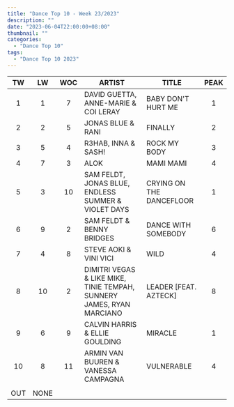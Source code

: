 ```yaml
---
title: "Dance Top 10 - Week 23/2023"
description: ""
date: "2023-06-04T22:00:00+08:00"
thumbnail: ""
categories:
  - "Dance Top 10"
tags:
  - "Dance Top 10 2023"
---
```

<!--more-->
|TW|LW|WOC|ARTIST|TITLE|PEAK|
|:----:|:----:|:----:|----|----|:----:|
|1|1|7|DAVID GUETTA, ANNE-MARIE & COI LERAY|BABY DON'T HURT ME|1|
|2|2|5|JONAS BLUE & RANI|FINALLY|2|
|3|5|4|R3HAB, INNA & SASH!|ROCK MY BODY|3|
|4|7|3|ALOK|MAMI MAMI|4|
|5|3|10|SAM FELDT, JONAS BLUE, ENDLESS SUMMER & VIOLET DAYS|CRYING ON THE DANCEFLOOR|1|
|6|9|2|SAM FELDT & BENNY BRIDGES|DANCE WITH SOMEBODY|6|
|7|4|8|STEVE AOKI & VINI VICI|WILD|4|
|8|10|2|DIMITRI VEGAS & LIKE MIKE, TINIE TEMPAH, SUNNERY JAMES, RYAN MARCIANO|LEADER [FEAT. AZTECK]|8|
|9|6|9|CALVIN HARRIS & ELLIE GOULDING|MIRACLE|1|
|10|8|11|ARMIN VAN BUUREN & VANESSA CAMPAGNA|VULNERABLE|4|
| | | | | | |
|OUT|NONE| | | | |